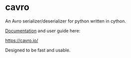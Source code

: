 # cavro 

An Avro serializer/deserializer for python written in cython.

[Documentation](https://cavro.io/) and user guide here:

https://cavro.io/


Designed to be fast and usable.

